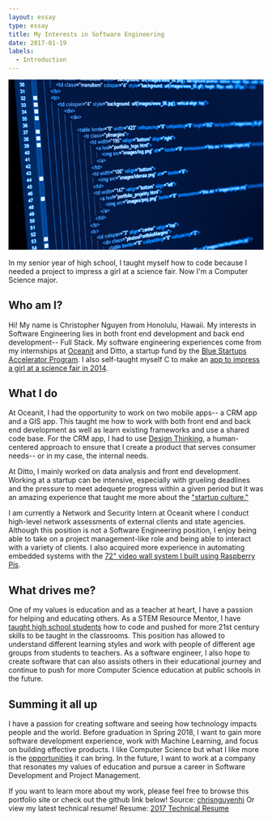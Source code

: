 ```yaml
---
layout: essay
type: essay
title: My Interests in Software Engineering
date: 2017-01-19
labels:
  - Introduction
---
```

<img class="ui medium right floated image" src="../images/soft.jpg">

In my senior year of high school, I taught myself how to code because I needed a project to impress a girl at a science fair. Now I'm a Computer Science major.

## Who am I?
Hi! My name is Christopher Nguyen from Honolulu, Hawaii. My interests in Software Engineering lies in both front end development and back end development-- Full Stack. My software engineering experiences come from my internships at [Oceanit](http://www.oceanit.com/) and Ditto, a startup fund by the [Blue Startups Accelerator Program](http://bluestartups.com/). I also self-taught myself C to make an [app to impress a girl at a science fair in 2014](https://chrisnguyenhi.github.io/projects/pipe).

## What I do
At Oceanit, I had the opportunity to work on two mobile apps-- a CRM app and a GIS app. This taught me how to work with both front end and back end development as well as learn existing frameworks and use a shared code base. For the CRM app, I had to use [Design Thinking](http://dschool.stanford.edu/dgift/), a human-centered approach to ensure that I create a product that serves consumer needs-- or in my case, the internal needs. 

At Ditto, I mainly worked on data analysis and front end development. Working at a startup can be intensive, especially with grueling deadlines and the pressure to meet adequete progress within a given period but it was an amazing experience that taught me more about the ["startup culture."](https://www.wired.com/insights/2013/09/how-do-you-define-startup-culture/) 

I am currently a Network and Security Intern at Oceanit where I conduct high-level network assessments of external clients and state agencies. Although this position is not a Software Engineering position, I enjoy being able to take on a project management-like role and being able to interact with a variety of clients. I also acquired more experience in automating embedded systems with the [72" video wall system I built using Raspberry Pis](https://chrisnguyenhi.github.io/projects/piwall72).  

## What drives me?
One of my values is education and as a teacher at heart, I have a passion for helping and educating others. 
As a STEM Resource Mentor, I have [taught high school students](https://chrisnguyenhi.github.io/projects/airis) how to code and pushed for more 21st century skills to be taught in the classrooms. This position has allowed to understand different learning styles and work with people of different age groups from students to teachers. As a software engineer, I also hope to create software that can also assists others in their educational journey and continue to push for more Computer Science education at public schools in the future.

## Summing it all up
I have a passion for creating software and seeing how technology impacts people and the world. Before graduation in Spring 2018, I want to gain more software development experience, work with Machine Learning, and focus on building effective products.
I like Computer Science but what I like more is the [opportunities](https://www.youtube.com/watch?v=nKIu9yen5nc) it can bring. 
In the future, I want to work at a company that resonates my values of education and pursue a career in Software Development and Project Management. 

If you want to learn more about my work, please feel free to browse this portfolio site or check out the github link below!
Source: <a href="https://github.com/chrisnguyenhi/"><i class="large github icon"></i>chrisnguyenhi</a>
Or view my latest technical resume!
Resume: <a href="https://chrisnguyenhi.github.io/resume.pdf">2017 Technical Resume</a>
